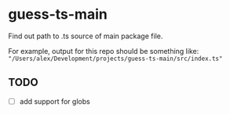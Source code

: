 # guess-ts-main

Find out path to .ts source of main package file.

For example, output for this repo should be something like:
`"/Users/alex/Development/projects/guess-ts-main/src/index.ts"`

## TODO

- [ ] add support for globs
